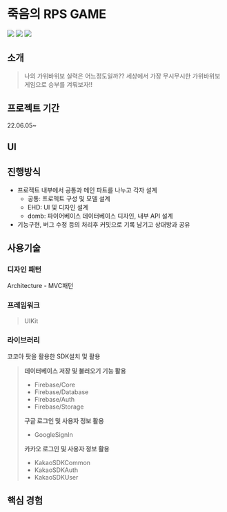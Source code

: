 # 죽음의 RPS GAME
<img src="https://img.shields.io/badge/Swift-F05138?style=flat-square&logo=Swift&logoColor=white"/></a>
<img src="https://img.shields.io/badge/Xcode-147EFB?style=flat-square&logo=Xcode&logoColor=white"/></a>
<img src="https://img.shields.io/badge/Firebase-FFCA28?style=flat-square&logo=Firebase&logoColor=white"/></a>

<!-- <img src="https://img.shields.io/badge/기술명-색상코드?style=flat-square&logo=기술명&logoColor=색상"/></a> -->

## 소개

> 나의 가위바위보 실력은 어느정도일까?? 세상에서 가장 무시무시한 가위바위보 게임으로 승부를 겨뤄보자!!

## 프로젝트 기간

22.06.05~
## UI

## 진행방식

- 프로젝트 내부에서 공통과 메인 파트를 나누고 각자 설계
  - 공통: 프로젝트 구성 및 모델 설계
  - EHD: UI 및 디자인 설계
  - domb: 파이어베이스 데이터베이스 디자인, 내부 API 설계
- 기능구현, 버그 수정 등의 처리후 커밋으로 기록 남기고 상대방과 공유

## 사용기술


### 디자인 패턴
Architecture - MVC패턴

### 프레임워크
> UIKit

### 라이브러리
코코아 팟을 활용한 SDK설치 및 활용

> **데이터베이스 저장 및 불러오기 기능 활용**
> - Firebase/Core
> - Firebase/Database
> - Firebase/Auth
> - Firebase/Storage
>
> **구글 로그인 및 사용자 정보 활용**
> - GoogleSignIn
>
> **카카오 로그인 및 사용자 정보 활용**
> - KakaoSDKCommon
> - KakaoSDKAuth
> - KakaoSDKUser

## 핵심 경험

